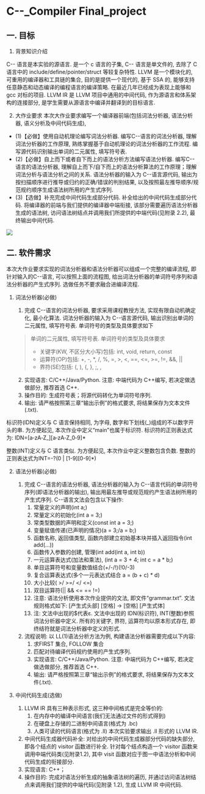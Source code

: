 # C--_Compiler Final\_project


## 一. 目标

1. 背景知识介绍

C-- 语言是本实验的源语言. 是一个 c 语言的子集, C-- 语言是单文件的, 去除了 C 语言中的 include/define/pointer/struct 等较复杂特性. LLVM 是一个模块化的, 可重用的编译器和工具链的集合, 目的是提供一个现代的, 基于 SSA 的, 能够支持任意静态和动态编译的编程语言的编译策略. 在最近几年已经成为表现上能够和 gcc 对标的项目. LLVM IR 是 LLVM 项目中通用的中间代码, 作为源语言和体系架构的连接部分, 是学生需要从源语言中编译并翻译到的目标语言. 

2. 大作业要求
本次大作业要求编写一个编译器前端(包括词法分析器, 语法分析器, 语义分析及中间代码生成), 
+ (1)【必做】使用自动机理论编写词法分析器.
	编写C--语言的词法分析器, 理解词法分析器的工作原理, 熟练掌握基于自动机理论的词法分析器的工作流程. 编写源代码识别输出单词的二元属性, 填写符号表. 
+ (2)【必做】自上而下或者自下而上的语法分析方法编写语法分析器. 
	编写C--语言的语法分析器, 理解自上而下/自下而上的语法分析算法的工作原理；理解词法分析与语法分析之间的关系. 语法分析器的输入为 C--语言源代码,  输出为按扫描顺序进行推导或归约的正确/错误的判别结果, 以及按照最左推导顺序/规范规约顺序生成语法树所用的产生式序列. 
+ (3)【选做】补充完成中间代码生成部分代码. 
	补全给出的中间代码生成部分代码. 将编译器的前端与我们提供的编译器中端衔接, 该部分需要遍历语法分析器生成的语法树, 访问语法树结点并调用我们所提供的中端代码(见附录 2.2), 最终输出中间代码.

![](https://s1.ax1x.com/2023/05/12/p9svvgU.png)

## 二. 软件需求

本次大作业要求实现的词法分析器和语法分析器可以组成一个完整的编译流程, 即针对输入的C--语言, 可以按照上面的流程图, 给出词法分析器的单词符号序列和语法分析器的产生式序列. 选做任务不要求融合进编译流程. 

1. 词法分析器(必做)
	1. 	完成 C--语言的词法分析器, 要求采用课程教授方法, 实现有限自动机确定化, 最小化算法. 词法分析器的输入为 C--语言源代码, 输出识别出单词的二元属性, 填写符号表. 单词符号的类型及具体要求如下
	> 单词的二元属性, 填写符号表. 单词符号的类型及具体要求
	> + 关键字(KW, 不区分大小写)包括: int, void, return, const
	> + 运算符(OP)包括: +, -, \*, /, %, \=, \>, <, \==, <=, \>=, !=, &&, ||
	> + 界符(SE)包括: (, ), {, }, ;, ,

	2. 实现语言: C/C++/Java/Python. 注意: 中端代码为 C++编写, 若决定做选做部分,  推荐首选 C++. 
	3. 操作目的: 生成符号表；将源代码转化为单词符号序列. 
	4. 输出: 请严格按照第三章“输出示例”的格式要求, 将结果保存为文本文件(.txt). 

标识符(IDN)定义与 C 语言保持相同, 为字母, 数字和下划线(\_)组成的不以数字开头的串. 为方便起见, 本次作业中定义“main”也属于标识符. 标识符的正则表达式为: IDN=\[a‐zA‐Z\_][a‐zA‐Z_0‐9]\* 

整数(INT)定义与 C 语言类似. 为方便起见, 本次作业中定义整数包含负数. 整数的正则表达式为INT=-?(0 | \[1-9][0-9]\*)

2. 语法分析器(必做)
	1. 完成 C--语言的语法分析器, 语法分析器的输入为 C--语言代码的单词符号序列(即语法分析器的输出), 输出用最左推导或规范规约产生语法树所用的产生式序列. C--语言文法会包含以下操作: 
		1. 常量定义的声明(int a;)
		2. 常量定义的初始化(int a = 3;)
		3. 常类型数据的声明和定义(const int a = 3;)
		4. 变量赋值传递(已声明的情况)(a = 3;/a = b;)
		5. 函数名称, 返回值类型, 函数内部建立初始基本块并插入返回指令(int add(...))
		6. 函数传入参数的创建, 管理(int add(int a, int b))
		7. 一元运算表达式(加法和乘法), (int a = 3 + 4; int c = a * b;)
		8. 单目运算符号和变量数值结合(+/-/!)(!0/-3)
		9. 复合运算表达式(多个一元表达式结合 a = (b + c) * d)
		10. 大小比较( >/ >=/ </ <=) 
		11. 双目运算符(|| && <= == !=)
		12. 注意: 语法分析使用本次作业提供的文法, 即文件“grammar.txt”. 文法规则格式如下: [产生式头部] [空格] -> [空格] [产生式体]
		13. 注: 文法中出现的$代表ε. 文法中出现的 IDN(标识符), INT(整数)参照词法分析器中定义. 所有的关键字, 界符, 运算符均以原本形式存在, 即终结符就是词法分析器中定义的形式. 
	2. 流程说明: 以 LL(1)语法分析方法为例, 构建语法分析器需要完成以下内容: 
		1. 求FIRST 集合, FOLLOW 集合
		2. 匹配对待编译代码规约使用的产生式序列. 
		3. 实现语言: C/C++/Java/Python. 注意: 中端代码为 C++编写, 若决定做选做部分,  推荐首选 C++. 
		4. 输出: 请严格按照第三章“输出示例”的格式要求, 将结果保存为文本文件(.txt). 
	
3. 中间代码生成(选做)
	1. LLVM IR 具有三种表示形式, 这三种中间格式是完全等价的: 
		1. 在内存中的编译中间语言(我们无法通过文件的形式得到)
		2. 在硬盘上存储的二进制中间语言(格式为 .bc)
		3. 人类可读的代码语言(格式为 .ll) 本次实验要求输出 .ll 形式的 LLVM IR. 
	2. 中间代码生成器代码补全: 对给出的中间代码生成器部分代码的缺失部分, 即各个结点的 visitor 函数进行补全. 针对每个结点构造一个 visitor 函数来调用中端代码类(见附录1.2), 其中 visit 函数对应于图一中语法分析和中间代码生成的衔接部分. 
	3. 实现语言: C++；
	4. 操作目的: 完成对语法分析生成的抽象语法树的遍历, 并通过访问语法树结点来调用我们提供的中端代码(见附录 1.2), 生成 LLVM IR 中间代码. 
